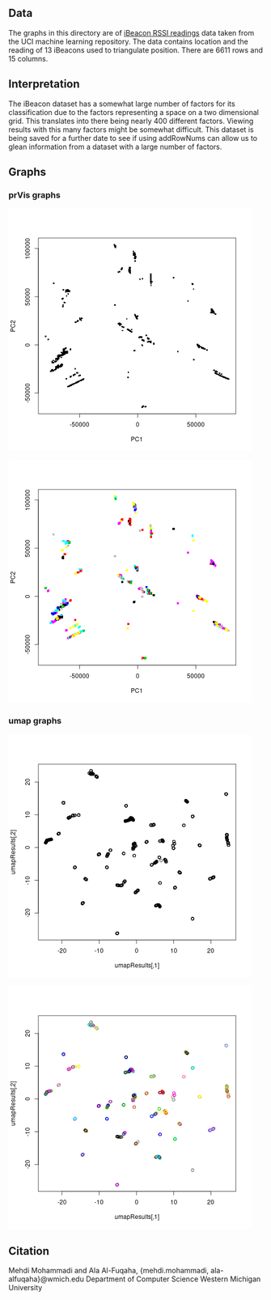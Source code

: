 ## Data
The graphs in this directory are of 
[iBeacon RSSI readings](https://archive.ics.uci.edu/ml/datasets/BLE+RSSI+Dataset+for+Indoor+localization+and+Navigation)
data taken from the UCI machine learning repository. The data contains location 
and the reading of 13 iBeacons used to triangulate position. There are 6611
rows and 15 columns.

## Interpretation
The iBeacon dataset has a somewhat large number of factors for its
classification due to the factors representing a space on a two
dimensional grid. This translates into there being nearly 400 different 
factors. Viewing results with this many factors might be somewhat difficult.
This dataset is being saved for a further date to see if using addRowNums can
allow us to glean information from a dataset with a large number of factors.

## Graphs

### prVis graphs
![prVis without labels](prVis_iBeacon.png "prVis without labels")

![prVis with labels](prVis_labels_iBeacon.png  "prVis with labels")

### umap graphs
![umap without labels](umap_iBeacon.png "umap without labels")

![umap with labels](umap_labels_iBeacon.png "umap with labels")

## Citation
Mehdi Mohammadi and Ala Al-Fuqaha, {mehdi.mohammadi, ala-alfuqaha}@wmich.edu
Department of Computer Science
Western Michigan University
